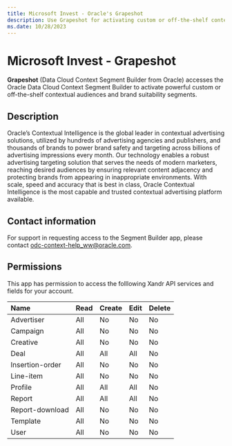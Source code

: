 ```yaml
---
title: Microsoft Invest - Oracle's Grapeshot
description: Use Grapeshot for activating custom or off-the-shelf contextual audiences and brand suitability segments.
ms.date: 10/28/2023
---
```


# Microsoft Invest - Grapeshot

**Grapeshot** (Data Cloud Context Segment Builder from Oracle) accesses the Oracle Data Cloud Context Segment Builder to activate powerful custom or off-the-shelf contextual audiences and brand suitability segments.

## Description

Oracle’s Contextual Intelligence is the global leader in contextual advertising solutions, utilized by hundreds of advertising agencies and publishers, and thousands of brands to power brand safety and targeting across billions of advertising impressions every month. Our technology enables a robust advertising targeting solution that serves the needs of modern marketers, reaching desired audiences by ensuring relevant content adjacency and protecting brands from appearing in inappropriate environments. With scale, speed and accuracy that is best in class, Oracle Contextual Intelligence is the most capable and trusted contextual advertising platform available.

## Contact information

For support in requesting access to the Segment Builder app, please contact [odc-context-help_ww@oracle.com](mailto:odc-context-help_ww@oracle.com).

## Permissions

This app has permission to access the folllowing Xandr API services and fields for your account.

| Name | Read | Create | Edit | Delete |
|:---|:---|:---|:---|:---|
| Advertiser | All | No | No | No |
| Campaign | All | No | No | No |
| Creative | All | No | No | No |
| Deal | All | All | All | No |
| Insertion-order | All | No | No | No |
| Line-item | All | No | No | No |
| Profile | All | All | All | No |
| Report | All | All | All | No |
| Report-download | All | No | No | No |
| Template | All | No | No | No |
| User | All | No | No | No |
